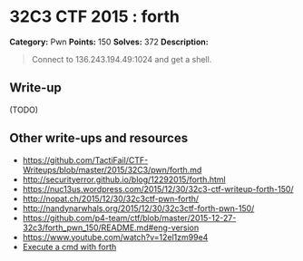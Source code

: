 # 32C3 CTF 2015 : forth

**Category:** Pwn
**Points:** 150
**Solves:** 372
**Description:**

> Connect to 136.243.194.49:1024 and get a shell.


## Write-up

(TODO)

## Other write-ups and resources

* <https://github.com/TactiFail/CTF-Writeups/blob/master/2015/32C3/pwn/forth.md>
* <http://securityerror.github.io/blog/12292015/forth.html>
* <https://nuc13us.wordpress.com/2015/12/30/32c3-ctf-writeup-forth-150/>
* <http://nopat.ch/2015/12/30/32c3ctf-pwn-forth/>
* <http://nandynarwhals.org/2015/12/30/32c3ctf-forth-pwn-150/>
* <https://github.com/p4-team/ctf/blob/master/2015-12-27-32c3/forth_pwn_150/README.md#eng-version>
* <https://www.youtube.com/watch?v=12el1zm99e4>
* [Execute a cmd with forth](http://rosettacode.org/wiki/Execute_a_system_command#Forth)

